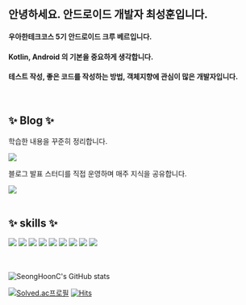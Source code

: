 <!--
**SeongHoonC/SeongHoonC** is a ✨ _special_ ✨ repository because its `README.md` (this file) appears on your GitHub profile.

Here are some ideas to get you started:
-->

<div align="left">
 
 ## 안녕하세요. 안드로이드 개발자 최성훈입니다.
 #### 우아한테크코스 5기 안드로이드 크루 베르입니다.  
 #### Kotlin, Android 의 기본을 중요하게 생각합니다.
 #### 테스트 작성, 좋은 코드를 작성하는 방법, 객체지향에 관심이 많은 개발자입니다. 
 

  <br/>

 ## ✨ Blog ✨
 학습한 내용을 꾸준히 정리합니다.
 
 <a href="https://seonghoonc.tistory.com/"><img src="https://img.shields.io/badge/베르의 안드로이드 tistory-12100E?style=social&logo=Tistory&logoColor=000000"/></a> 

 블로그 발표 스터디를 직접 운영하며 매주 지식을 공유합니다.
 
 <a href="https://github.com/pknu-wap/android-blog-study#%EC%B5%9C%EC%84%B1%ED%9B%88-seonghoonc"><img src="https://img.shields.io/badge/안드로이드 블로그 스터디-12100E?style=social&logo=Github&logoColor=000000"/></a> <br/><br/>

 ## ✨ skills ✨
 
<div>
   <img src="https://img.shields.io/badge/Android-3DDD84.svg?style=flat-square&logo=android&logoColor=white"/>
<!--   <img src="https://img.shields.io/badge/JetPack-4285F4?style=flat-square&logo=Jetpack Compose&logoColor=white"> -->
   <img src="https://img.shields.io/badge/Kotlin-9d10cc?style=flat-square&logo=Kotlin&logoColor=white"/>
 <img src="https://img.shields.io/badge/Kotlin%20Coroutine-9d10cc?style=flat-square&logo=Kotlin&logoColor=white"/>
 <img src="https://img.shields.io/badge/Kotlin%20Flow-9d10cc?style=flat-square&logo=Kotlin&logoColor=white"/>
   <img src="https://img.shields.io/badge/JUnit-FFA500?style=flat-square"/>
 <img src="https://img.shields.io/badge/Square-000000?style=flat-square&logo=Square&logoColor=white"/>
   <img src="https://img.shields.io/badge/Firebase-FFCA28?style=flat-square&logo=Firebase&logoColor=white"/>
   <img src="https://img.shields.io/badge/MVVM-000000?style=flat-square"/>
   <img src="https://img.shields.io/badge/MVP-000000?style=flat-square"/>
 
 
 <br/>
  <br/>
   <br/>
</div>

![SeongHoonC's GitHub stats](https://github-readme-stats-sigma-five.vercel.app/api?username=SeongHoonC&show_icons=true&theme=tokyonight)
<br>

<!--![Top Langs](https://github-readme-stats-sigma-five.vercel.app/api/top-langs/?username=SeongHoonC&layout=compact&theme=tokyonight)
</div>-->

 [![Solved.ac프로필](http://mazassumnida.wtf/api/mini/generate_badge?boj=vrexpert2302)](https://solved.ac/vrexpert2302)
 [![Hits](https://hits.seeyoufarm.com/api/count/incr/badge.svg?url=https://github.com/SeongHoonC&count_bg=%2321B573&title_bg=%23A5CD39&icon=android.svg&icon_color=%23E7E7E7&title=hits&edge_flat=false)](https://hits.seeyoufarm.com)


